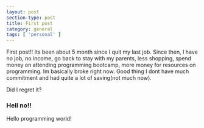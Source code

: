 ```yaml
---
layout: post
section-type: post
title: First post
category: general
tags: [ 'personal' ]
---
```


First post!!
Its been about 5 month since I quit my last job. Since then, I have no job, no income, go back to stay with my parents, less shopping, spend money on attending programming bootcamp, more money for resources on programming. Im basically broke right now. Good thing I dont have much commitment and had quite a lot of saving(not much now).

Did I regret it?

### Hell no!!

Hello programming world!
